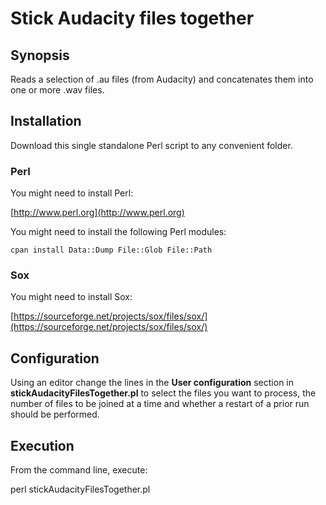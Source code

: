 # Stick Audacity files together

## Synopsis

Reads a selection of .au files (from Audacity) and concatenates them into one
or more .wav files.

## Installation

Download this single standalone Perl script to any convenient folder.

### Perl

You might need to install Perl:

[http://www.perl.org](http://www.perl.org)

You might need to install the following Perl modules:

    cpan install Data::Dump File::Glob File::Path

### Sox

You might need to install Sox:

[https://sourceforge.net/projects/sox/files/sox/](https://sourceforge.net/projects/sox/files/sox/)

## Configuration

Using an editor change the lines in the **User configuration** section in
**stickAudacityFilesTogether.pl** to select the files you want to process, the
number of files to be joined at a time and whether a restart of a prior run
should be performed.

## Execution

From the command line, execute:

perl stickAudacityFilesTogether.pl
